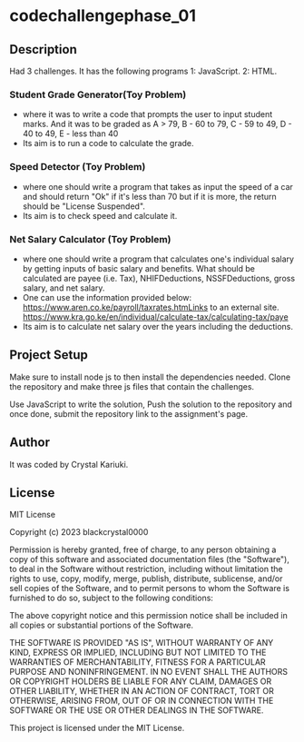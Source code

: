 # codechallengephase_01

 ## Description

Had 3 challenges.
It has the following programs
1: JavaScript.
2: HTML.

### Student Grade Generator(Toy Problem)
- where it was to write a code that prompts the user to input student marks. And it was to be graded as A > 79, B - 60 to 79, C -  59 to 49, D - 40 to 49, E - less than 40
- Its aim is to run a code to calculate the grade.

### Speed Detector (Toy Problem)
- where one should write a program that takes as input the speed of a car and should return "Ok" if it's less than 70 but if it is more, the return should be "License Suspended".
- Its aim is to check speed and calculate it.

### Net Salary Calculator (Toy Problem)
- where one should write a program that calculates one's individual salary by getting inputs of basic salary and benefits. What should be calculated are payee (i.e. Tax), NHIFDeductions, NSSFDeductions, gross salary, and net salary. 
- One can use the information provided below:
   https://www.aren.co.ke/payroll/taxrates.htmLinks to an external site. 
   https://www.kra.go.ke/en/individual/calculate-tax/calculating-tax/paye
- Its aim is to calculate net salary over the years including the deductions.

## Project Setup 

Make sure to install node js to then install the dependencies needed. Clone the repository and make three js files that contain the challenges.

Use JavaScript to write the solution, Push the solution to the repository and once done, submit the repository link to the assignment's page.

## Author

It was coded by Crystal Kariuki.

## License

MIT License

Copyright (c) 2023 blackcrystal0000

Permission is hereby granted, free of charge, to any person obtaining a copy
of this software and associated documentation files (the "Software"), to deal
in the Software without restriction, including without limitation the rights
to use, copy, modify, merge, publish, distribute, sublicense, and/or sell
copies of the Software, and to permit persons to whom the Software is
furnished to do so, subject to the following conditions:

The above copyright notice and this permission notice shall be included in all
copies or substantial portions of the Software.

THE SOFTWARE IS PROVIDED "AS IS", WITHOUT WARRANTY OF ANY KIND, EXPRESS OR
IMPLIED, INCLUDING BUT NOT LIMITED TO THE WARRANTIES OF MERCHANTABILITY,
FITNESS FOR A PARTICULAR PURPOSE AND NONINFRINGEMENT. IN NO EVENT SHALL THE
AUTHORS OR COPYRIGHT HOLDERS BE LIABLE FOR ANY CLAIM, DAMAGES OR OTHER
LIABILITY, WHETHER IN AN ACTION OF CONTRACT, TORT OR OTHERWISE, ARISING FROM,
OUT OF OR IN CONNECTION WITH THE SOFTWARE OR THE USE OR OTHER DEALINGS IN THE
SOFTWARE.

This project is licensed under the MIT License.
